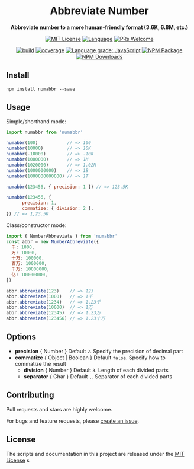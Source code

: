 <h1 align="center">Abbreviate Number</h1>

<p align="center"><strong>Abbreviate number to a more human-friendly format (3.6K, 6.8M, etc.)</strong></p>

<p align="center">
<a href="/LICENSE"><img src="https://img.shields.io/github/license/bubkoo/number-abbreviate?style=flat-square" alt="MIT License"></a>
<a href="https://www.typescriptlang.org"><img alt="Language" src="https://img.shields.io/badge/language-TypeScript-blue.svg?style=flat-square"></a>
<a href="https://github.com/bubkoo/number-abbreviate/pulls"><img alt="PRs Welcome" src="https://img.shields.io/badge/PRs-Welcome-brightgreen.svg?style=flat-square"></a>
</p>

<p align="center">
<a href="https://github.com/bubkoo/number-abbreviate/actions/workflows/ci.yml"><img alt="build" src="https://img.shields.io/github/workflow/status/bubkoo/number-abbreviate/%F0%9F%91%B7%E3%80%80CI/master?logo=github&style=flat-square"></a>
<a href="https://app.codecov.io/gh/bubkoo/number-abbreviate"><img alt="coverage" src="https://img.shields.io/codecov/c/gh/bubkoo/number-abbreviate?logo=codecov&style=flat-square&token=BWweeU2uNX"></a>
<a href="https://lgtm.com/projects/g/bubkoo/number-abbreviate/context:javascript" rel="nofollow"><img alt="Language grade: JavaScript" src="https://img.shields.io/lgtm/grade/javascript/g/bubkoo/number-abbreviate.svg?logo=lgtm&style=flat-square" /></a>
<a href="https://www.npmjs.com/package/numabbr" rel="nofollow"><img alt="NPM Package" src="https://img.shields.io/npm/v/numabbr.svg?style=flat-square" /></a>
<a href="https://www.npmjs.com/package/numabbr" rel="nofollow"><img alt="NPM Downloads" src="http://img.shields.io/npm/dm/numabbr.svg?style=flat-square" /></a>
</p>

## Install

```
npm install numabbr --save
```

## Usage

Simple/shorthand mode:

```js
import numabbr from 'numabbr'

numabbr(100)           // => 100
numabbr(10000)         // => 10K
numabbr(-10000)        // => -10K
numabbr(1000000)       // => 1M
numabbr(1020000)       // => 1.02M
numabbr(1000000000)    // => 1B
numabbr(1000000000000) // => 1T

numabbr(123456, { precision: 1 }) // => 123.5K

numabbr(123456, {
      precision: 1,
      commatize: { division: 2 },
}) // => 1,23.5K
```

Class/constructor mode:

```js
import { NumberAbbreviate } from 'numabbr'
const abbr = new NumberAbbreviate({
  千: 1000,
  万: 10000,
  十万: 100000,
  百万: 1000000,
  千万: 10000000,
  亿: 100000000,
})

abbr.abbreviate(123)    // => 123
abbr.abbreviate(1000)   // => 1千
abbr.abbreviate(1234)   // => 1.23千
abbr.abbreviate(10000)  // => 1万
abbr.abbreviate(12345)  // => 1.23万
abbr.abbreviate(123456) // => 1.23十万
```

## Options

- **precision** { Number } Default `2`. Specify the precision of decimal part
- **commatize** { Object | Boolean } Default `false`. Specify how to commatize the result
  - **division** { Number } Default `3`. Length of each divided parts
  - **separator** { Char } Default `,`. Separator of each divided parts

## Contributing

Pull requests and stars are highly welcome.

For bugs and feature requests, please [create an issue](https://github.com/bubkoo/number-abbreviate/issues/new).


## License

The scripts and documentation in this project are released under the [MIT License](LICENSE)
s

